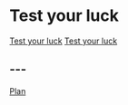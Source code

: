 # Test your luck

[Test your luck](good-luck/earned-money.md)
[Test your luck](bad-luck/)
## ---
[Plan](https://docs.google.com/drawings/d/1rE1dkziVn1BFrAXqRw93FWIIWpfkqqXJ-kA21Ik5P94/edit)